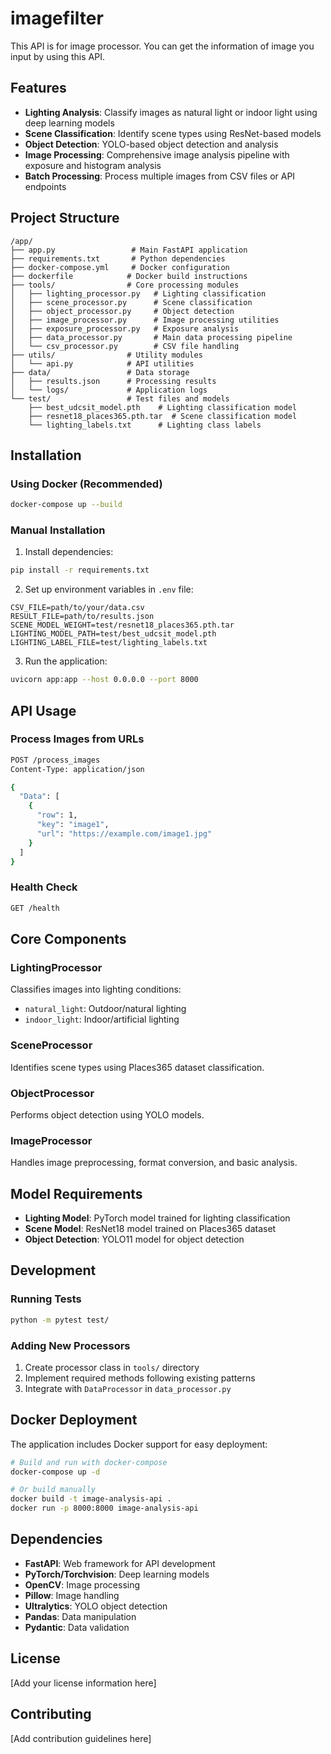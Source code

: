 # imagefilter
This API is for image processor.
You can get the information of image you input by using this API. 

## Features

- **Lighting Analysis**: Classify images as natural light or indoor light using deep learning models
- **Scene Classification**: Identify scene types using ResNet-based models  
- **Object Detection**: YOLO-based object detection and analysis
- **Image Processing**: Comprehensive image analysis pipeline with exposure and histogram analysis
- **Batch Processing**: Process multiple images from CSV files or API endpoints

## Project Structure

```
/app/
├── app.py                 # Main FastAPI application
├── requirements.txt       # Python dependencies
├── docker-compose.yml     # Docker configuration
├── dockerfile            # Docker build instructions
├── tools/                # Core processing modules
│   ├── lighting_processor.py   # Lighting classification
│   ├── scene_processor.py      # Scene classification  
│   ├── object_processor.py     # Object detection
│   ├── image_processor.py      # Image processing utilities
│   ├── exposure_processor.py   # Exposure analysis
│   ├── data_processor.py       # Main data processing pipeline
│   └── csv_processor.py        # CSV file handling
├── utils/                # Utility modules
│   └── api.py            # API utilities
├── data/                 # Data storage
│   ├── results.json      # Processing results
│   └── logs/             # Application logs
└── test/                 # Test files and models
    ├── best_udcsit_model.pth    # Lighting classification model
    ├── resnet18_places365.pth.tar  # Scene classification model
    └── lighting_labels.txt      # Lighting class labels
```

## Installation

### Using Docker (Recommended)

```bash
docker-compose up --build
```

### Manual Installation

1. Install dependencies:
```bash
pip install -r requirements.txt
```

2. Set up environment variables in `.env` file:
```env
CSV_FILE=path/to/your/data.csv
RESULT_FILE=path/to/results.json
SCENE_MODEL_WEIGHT=test/resnet18_places365.pth.tar
LIGHTING_MODEL_PATH=test/best_udcsit_model.pth
LIGHTING_LABEL_FILE=test/lighting_labels.txt
```

3. Run the application:
```bash
uvicorn app:app --host 0.0.0.0 --port 8000
```

## API Usage

### Process Images from URLs

```bash
POST /process_images
Content-Type: application/json

{
  "Data": [
    {
      "row": 1,
      "key": "image1",
      "url": "https://example.com/image1.jpg"
    }
  ]
}
```

### Health Check

```bash
GET /health
```

## Core Components

### LightingProcessor
Classifies images into lighting conditions:
- `natural_light`: Outdoor/natural lighting
- `indoor_light`: Indoor/artificial lighting

### SceneProcessor  
Identifies scene types using Places365 dataset classification.

### ObjectProcessor
Performs object detection using YOLO models.

### ImageProcessor
Handles image preprocessing, format conversion, and basic analysis.

## Model Requirements

- **Lighting Model**: PyTorch model trained for lighting classification
- **Scene Model**: ResNet18 model trained on Places365 dataset
- **Object Detection**: YOLO11 model for object detection

## Development

### Running Tests
```bash
python -m pytest test/
```

### Adding New Processors
1. Create processor class in `tools/` directory
2. Implement required methods following existing patterns
3. Integrate with `DataProcessor` in `data_processor.py`

## Docker Deployment

The application includes Docker support for easy deployment:

```bash
# Build and run with docker-compose
docker-compose up -d

# Or build manually
docker build -t image-analysis-api .
docker run -p 8000:8000 image-analysis-api
```

## Dependencies

- **FastAPI**: Web framework for API development
- **PyTorch/Torchvision**: Deep learning models
- **OpenCV**: Image processing
- **Pillow**: Image handling
- **Ultralytics**: YOLO object detection
- **Pandas**: Data manipulation
- **Pydantic**: Data validation

## License

[Add your license information here]

## Contributing

[Add contribution guidelines here]
